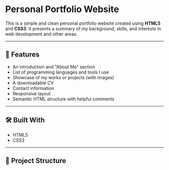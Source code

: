 # Personal Portfolio Website

This is a simple and clean personal portfolio website created using **HTML5** and **CSS3**. It presents a summary of my background, skills, and interests in web development and other areas.

---

## 🔹 Features

- An introduction and "About Me" section
- List of programming languages and tools I use
- Showcase of my works or projects (with images)
- A downloadable CV
- Contact information
- Responsive layout
- Semantic HTML structure with helpful comments

---

## 🛠 Built With

- HTML5
- CSS3

---

## 📁 Project Structure
